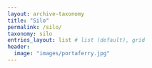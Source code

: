 ```yaml
---
layout: archive-taxonomy
title: "Silo"
permalink: /silo/
taxonomy: silo
entries_layout: list # list (default), grid
header:
  image: "images/portaferry.jpg"
---
```

